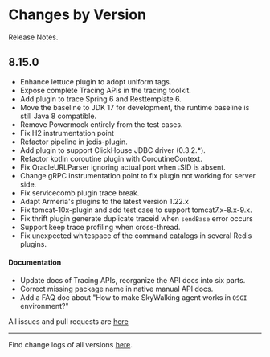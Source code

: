 Changes by Version
==================
Release Notes.

8.15.0
------------------

* Enhance lettuce plugin to adopt uniform tags.
* Expose complete Tracing APIs in the tracing toolkit.
* Add plugin to trace Spring 6 and Resttemplate 6.
* Move the baseline to JDK 17 for development, the runtime baseline is still Java 8 compatible.
* Remove Powermock entirely from the test cases.
* Fix H2 instrumentation point
* Refactor pipeline in jedis-plugin.
* Add plugin to support ClickHouse JDBC driver (0.3.2.*).
* Refactor kotlin coroutine plugin with CoroutineContext.
* Fix OracleURLParser ignoring actual port when :SID is absent.
* Change gRPC instrumentation point to fix plugin not working for server side.
* Fix servicecomb plugin trace break.
* Adapt Armeria's plugins to the latest version 1.22.x
* Fix tomcat-10x-plugin and add test case to support tomcat7.x-8.x-9.x.
* Fix thrift plugin generate duplicate traceid when `sendBase` error occurs
* Support keep trace profiling when cross-thread.
* Fix unexpected whitespace of the command catalogs in several Redis plugins.

#### Documentation
* Update docs of Tracing APIs, reorganize the API docs into six parts.
* Correct missing package name in native manual API docs.
* Add a FAQ doc about "How to make SkyWalking agent works in `OSGI` environment?"

All issues and pull requests are [here](https://github.com/apache/skywalking/milestone/168?closed=1)

------------------
Find change logs of all versions [here](changes).

